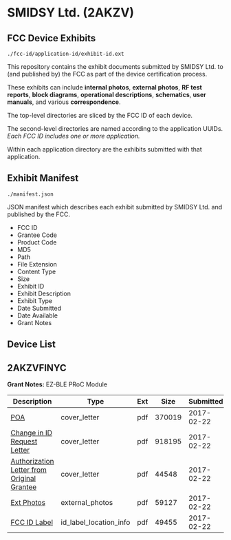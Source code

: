 # SMIDSY Ltd. (2AKZV)
## FCC Device Exhibits

```
./fcc-id/application-id/exhibit-id.ext
```

This repository contains the exhibit documents submitted by SMIDSY Ltd. to (and published by) the FCC as part of the device certification process.

These exhibits can include **internal photos**, **external photos**, **RF test reports**, **block diagrams**, **operational descriptions**, **schematics**, **user manuals**, and various **correspondence**.

The top-level directories are sliced by the FCC ID of each device.

The second-level directories are named according to the application UUIDs. *Each FCC ID includes one or more application.*

Within each application directory are the exhibits submitted with that application. 

## Exhibit Manifest

```
./manifest.json
```

JSON manifest which describes each exhibit submitted by SMIDSY Ltd. and published by the FCC.

- FCC ID
- Grantee Code
- Product Code
- MD5
- Path
- File Extension
- Content Type
- Size
- Exhibit ID
- Exhibit Description
- Exhibit Type
- Date Submitted
- Date Available
- Grant Notes

## Device List
## 2AKZVFINYC
**Grant Notes:** EZ-BLE PRoC Module

| Description | Type | Ext | Size | Submitted | Available |
| ----------- | ---- | --- | ---- | --------- | --------- |
| [POA](2AKZVFINYC/18b9022e1690124fbb73e31def97d762/3291099.pdf) | cover_letter | pdf | 370019 | 2017-02-22 | 2017-02-22 |
| [Change in ID Request Letter](2AKZVFINYC/18b9022e1690124fbb73e31def97d762/3291100.pdf) | cover_letter | pdf | 918195 | 2017-02-22 | 2017-02-22 |
| [Authorization Letter from Original Grantee](2AKZVFINYC/18b9022e1690124fbb73e31def97d762/3291101.pdf) | cover_letter | pdf | 44548 | 2017-02-22 | 2017-02-22 |
| [Ext Photos](2AKZVFINYC/18b9022e1690124fbb73e31def97d762/3291102.pdf) | external_photos | pdf | 59127 | 2017-02-22 | 2017-02-22 |
| [FCC ID Label](2AKZVFINYC/18b9022e1690124fbb73e31def97d762/3291103.pdf) | id_label_location_info | pdf | 49455 | 2017-02-22 | 2017-02-22 |
